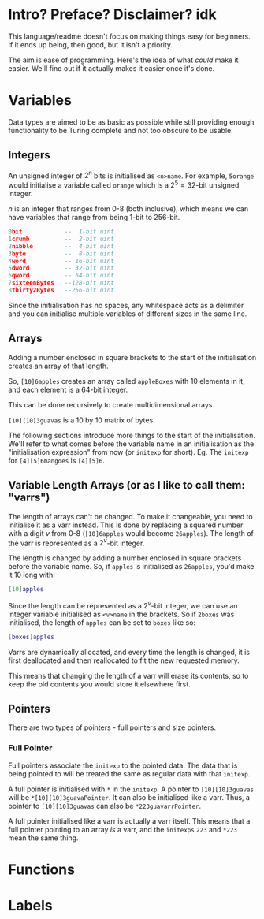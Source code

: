 # Intro? Preface? Disclaimer? idk

This language/readme doesn't focus on making things easy for beginners. If it ends up being, then good, but it isn't a priority.

The aim is ease of programming. Here's the idea of what _could_ make it easier. We'll find out if it actually makes it easier once it's done.

# Variables

Data types are aimed to be as basic as possible while still providing enough functionality to be Turing complete and not too obscure to be usable.

## Integers

An unsigned integer of $2^n$ bits is initialised as `<n>name`. For example, `5orange` would initialise a variable called `orange` which is a $2^5=32$-bit unsigned integer.

$n$ is an integer that ranges from 0-8 (both inclusive), which means we can have variables that range from being 1-bit to 256-bit.

```lua
0bit            --  1-bit uint
1crumb          --  2-bit uint
2nibble         --  4-bit uint
3byte           --  8-bit uint
4word           -- 16-bit uint
5dword          -- 32-bit uint
6qword          -- 64-bit uint
7sixteenBytes   --128-bit uint
8thirty2Bytes   --256-bit uint
```

Since the initialisation has no spaces, any whitespace acts as a delimiter and you can initialise multiple variables of different sizes in the same line.

## Arrays

Adding a number enclosed in square brackets to the start of the initialisation creates an array of that length.

So, `[10]6apples` creates an array called `appleBoxes` with 10 elements in it, and each element is a 64-bit integer.

This can be done recursively to create multidimensional arrays.

`[10][10]3guavas` is a 10 by 10 matrix of bytes.

The following sections introduce more things to the start of the initialisation. We'll refer to what comes before the variable name in an initialisation as the "initialisation expression" from now (or `initexp` for short).
Eg. The `initexp` for `[4][5]6mangoes` is `[4][5]6`.

## Variable Length Arrays (or as I like to call them: "varrs")

The length of arrays can't be changed. To make it changeable, you need to initialise it as a varr instead. This is done by replacing a squared number with a digit $v$ from 0-8 (`[10]6apples` would become `26apples`). The length of the varr is represented as a $2^v$-bit integer.

The length is changed by adding a number enclosed in square brackets before the variable name. So, if `apples` is initialised as `26apples`, you'd make it 10 long with:

```lua
[10]apples
```

Since the length can be represented as a $2^v$-bit integer, we can use an integer variable initialised as `<v>name` in the brackets. So if `2boxes` was initialised, the length of `apples` can be set to `boxes` like so:

```lua
[boxes]apples
```

Varrs are dynamically allocated, and every time the length is changed, it is first deallocated and then reallocated to fit the new requested memory.

This means that changing the length of a varr will erase its contents, so to keep the old contents you would store it elsewhere first.

## Pointers

There are two types of pointers - full pointers and size pointers.

### Full Pointer

Full pointers associate the `initexp` to the pointed data. The data that is being pointed to will be treated the same as regular data with that `initexp`.

A full pointer is initialised with `*` in the `initexp`. A pointer to `[10][10]3guavas` will be `*[10][10]3guavaPointer`. It can also be initialised like a varr. Thus, a pointer to `[10][10]3guavas` can also be `*223guavarrPointer`.

A full pointer initialised like a varr is actually a varr itself. This means that a full pointer pointing to an array _is_ a varr, and the `initexps` `223` and `*223` mean the same thing.

# Functions

# Labels

